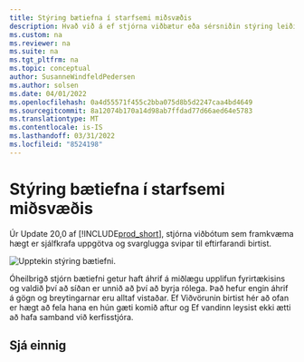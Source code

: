```yaml
---
title: Stýring bætiefna í starfsemi miðsvæðis
description: Hvað við á ef stjórna viðbætur eða sérsniðin stýring leiðir til minni virkni í viðskiptum miðlægt.
ms.custom: na
ms.reviewer: na
ms.suite: na
ms.tgt_pltfrm: na
ms.topic: conceptual
author: SusanneWindfeldPedersen
ms.author: solsen
ms.date: 04/01/2022
ms.openlocfilehash: 0a4d55571f455c2bba075d8b5d2247caa4bd4649
ms.sourcegitcommit: 8a12074b170a14d98ab7ffdad77d66aed64e5783
ms.translationtype: MT
ms.contentlocale: is-IS
ms.lasthandoff: 03/31/2022
ms.locfileid: "8524198"
---
```

# <a name="control-add-in-resiliency-in-business-central"></a>Stýring bætiefna í starfsemi miðsvæðis

Úr Update 20,0 af [!INCLUDE[prod_short](includes/prod_short.md)], stjórna viðbótum sem framkvæma hægt er sjálfkrafa uppgötva og svarglugga svipar til eftirfarandi birtist.

![Upptekin stýring bætiefni.](media/controladdin-resiliency.png "Upptekin stýring bætiefni.")

Óheilbrigð stjórn bætiefni getur haft áhrif á miðlægu upplifun fyrirtækisins og valdið því að síðan er unnið að því að byrja rólega. Það hefur engin áhrif á gögn og breytingarnar eru alltaf vistaðar. Ef Viðvörunin birtist hér að ofan er hægt að fela hana en hún gæti komið aftur og Ef vandinn leysist ekki ætti að hafa samband við kerfisstjóra.

## <a name="see-also"></a>Sjá einnig

<!-- []() link to new topic in dev docs -->